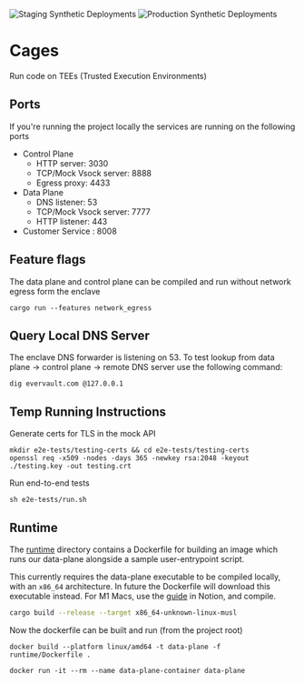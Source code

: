 ![Staging Synthetic Deployments](https://github.com/evervault/cages/actions/workflows/run-cage-synthetic-staging.yml/badge.svg)
![Production Synthetic Deployments](https://github.com/evervault/cages/actions/workflows/run-cage-synthetic-production.yml/badge.svg)

# Cages

Run code on TEEs (Trusted Execution Environments)

## Ports

If you're running the project locally the services are running on the following ports

- Control Plane
    - HTTP server: 3030
    - TCP/Mock Vsock server: 8888
    - Egress proxy: 4433
- Data Plane
    - DNS listener: 53
    - TCP/Mock Vsock server: 7777
    - HTTP listener: 443
- Customer Service : 8008

## Feature flags

The data plane and control plane can be compiled and run without network egress form the enclave

```
cargo run --features network_egress 
```

## Query Local DNS Server

The enclave DNS forwarder is listening on 53. To test lookup from data plane -> control plane -> remote DNS server use the following command:

```
dig evervault.com @127.0.0.1
```


## Temp Running Instructions

Generate certs for TLS in the mock API
```
mkdir e2e-tests/testing-certs && cd e2e-tests/testing-certs
openssl req -x509 -nodes -days 365 -newkey rsa:2048 -keyout ./testing.key -out testing.crt
```

Run end-to-end tests

```
sh e2e-tests/run.sh
```

## Runtime

The [runtime](./runtime) directory contains a Dockerfile for building an image which runs our data-plane alongside a sample user-entrypoint script.

This currently requires the data-plane executable to be compiled locally, with an `x86_64` architecture. In future the Dockerfile will download this executable instead. For M1 Macs, use the [guide](https://www.notion.so/evervault/Compiling-Rust-executable-for-linux-x86_64-on-M1-Mac-b31d2039decb49a1a006caf7bd930ca6) in Notion, and compile.

```bash
cargo build --release --target x86_64-unknown-linux-musl
```

Now the dockerfile can be built and run (from the project root)

```
docker build --platform linux/amd64 -t data-plane -f runtime/Dockerfile .
```

```
docker run -it --rm --name data-plane-container data-plane
```
